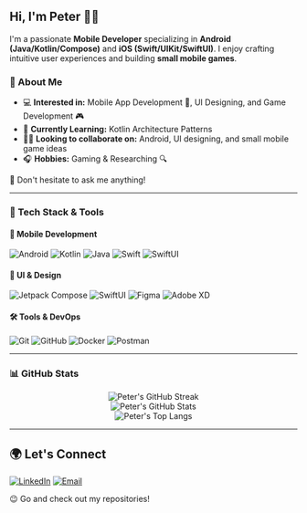 ## Hi, I'm Peter 👋🏼

I'm a passionate **Mobile Developer** specializing in **Android (Java/Kotlin/Compose)** and **iOS (Swift/UIKit/SwiftUI)**. I enjoy crafting intuitive user experiences and building **small mobile games**.

### 🚀 About Me
- 💻 **Interested in:** Mobile App Development 📱, UI Designing, and Game Development 🎮
- 🌱 **Currently Learning:** Kotlin Architecture Patterns
- ✌🏼 **Looking to collaborate on:** Android, UI designing, and small mobile game ideas
- 🎧 **Hobbies:** Gaming & Researching 🔍

📢 Don't hesitate to ask me anything!

---

### 🔧 Tech Stack & Tools

#### 📱 Mobile Development
![Android](https://img.shields.io/badge/Android-3DDC84?style=for-the-badge&logo=android&logoColor=white)
![Kotlin](https://img.shields.io/badge/Kotlin-7F52FF?style=for-the-badge&logo=kotlin&logoColor=white)
![Java](https://img.shields.io/badge/Java-007396?style=for-the-badge&logo=java&logoColor=white)
![Swift](https://img.shields.io/badge/Swift-FA7343?style=for-the-badge&logo=swift&logoColor=white)
![SwiftUI](https://img.shields.io/badge/SwiftUI-007396?style=for-the-badge&logo=swift&logoColor=white)

#### 🎨 UI & Design
![Jetpack Compose](https://img.shields.io/badge/Jetpack%20Compose-4285F4?style=for-the-badge&logo=jetpack-compose&logoColor=white)
![SwiftUI](https://img.shields.io/badge/SwiftUI-007396?style=for-the-badge&logo=swift&logoColor=white)
![Figma](https://img.shields.io/badge/Figma-F24E1E?style=for-the-badge&logo=figma&logoColor=white)
![Adobe XD](https://img.shields.io/badge/Adobe%20XD-FF61F6?style=for-the-badge&logo=adobe-xd&logoColor=white)

#### 🛠 Tools & DevOps
![Git](https://img.shields.io/badge/Git-F05032?style=for-the-badge&logo=git&logoColor=white)
![GitHub](https://img.shields.io/badge/GitHub-181717?style=for-the-badge&logo=github&logoColor=white)
![Docker](https://img.shields.io/badge/Docker-2496ED?style=for-the-badge&logo=docker&logoColor=white)
![Postman](https://img.shields.io/badge/Postman-FF6C37?style=for-the-badge&logo=postman&logoColor=white)

---

### 📊 GitHub Stats
<p align="center">
  <img src="https://github-readme-streak-stats-two-tawny-28.vercel.app?user=peter1bassem&theme=neon-palenight&border_radius=10" alt="Peter's GitHub Streak"/>
  <br/>
  <img src="https://github-readme-stats-peter1bassem-projects.vercel.app/api?username=peter1bassem&show=reviews,prs_merged,prs_merged_percentage&theme=tokyonight" alt="Peter's GitHub Stats"/>
  <br/>
  <img src="https://github-readme-stats-peter1bassem-projects.vercel.app/api/top-langs?username=peter1bassem&layout=compact&hide=dart,html,php,cmake&theme=tokyonight" alt="Peter's Top Langs"/>
</p>

---

## 🌍 Let's Connect
[![LinkedIn](https://img.shields.io/badge/LinkedIn-0077B5?style=for-the-badge&logo=linkedin&logoColor=white)](https://www.linkedin.com/in/peter1bassem/)
[![Email](https://img.shields.io/badge/Email-D14836?style=for-the-badge&logo=gmail&logoColor=white)](mailto:peterbassem44@gmail.com)

😉 Go and check out my repositories!
